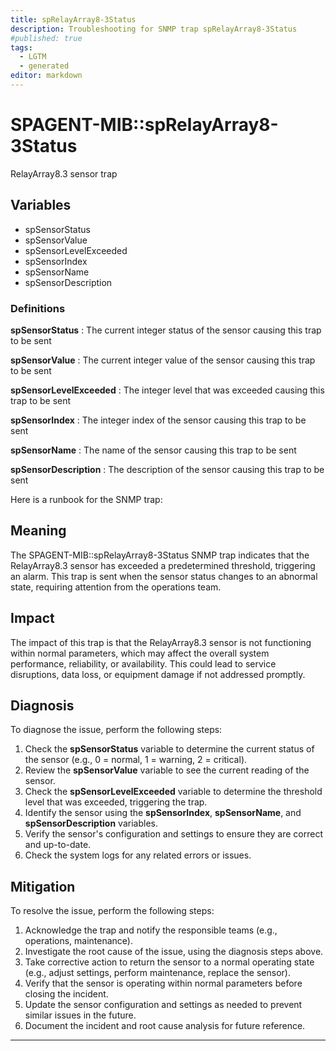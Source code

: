 ```yaml
---
title: spRelayArray8-3Status
description: Troubleshooting for SNMP trap spRelayArray8-3Status
#published: true
tags:
  - LGTM
  - generated
editor: markdown
---
```


# SPAGENT-MIB::spRelayArray8-3Status 

RelayArray8.3 sensor trap 


## Variables


  - spSensorStatus
  - spSensorValue
  - spSensorLevelExceeded
  - spSensorIndex
  - spSensorName
  - spSensorDescription 

### Definitions 


**spSensorStatus** 
: The current integer status of the sensor causing this trap to be sent 

**spSensorValue** 
: The current integer value of the sensor causing this trap to be sent 

**spSensorLevelExceeded** 
: The integer level that was exceeded causing this trap to be sent 

**spSensorIndex** 
: The integer index of the sensor causing this trap to be sent 

**spSensorName** 
: The name of the sensor causing this trap to be sent 

**spSensorDescription** 
: The description of the sensor causing this trap to be sent 


Here is a runbook for the SNMP trap:

## Meaning

The SPAGENT-MIB::spRelayArray8-3Status SNMP trap indicates that the RelayArray8.3 sensor has exceeded a predetermined threshold, triggering an alarm. This trap is sent when the sensor status changes to an abnormal state, requiring attention from the operations team.

## Impact

The impact of this trap is that the RelayArray8.3 sensor is not functioning within normal parameters, which may affect the overall system performance, reliability, or availability. This could lead to service disruptions, data loss, or equipment damage if not addressed promptly.

## Diagnosis

To diagnose the issue, perform the following steps:

1. Check the **spSensorStatus** variable to determine the current status of the sensor (e.g., 0 = normal, 1 = warning, 2 = critical).
2. Review the **spSensorValue** variable to see the current reading of the sensor.
3. Check the **spSensorLevelExceeded** variable to determine the threshold level that was exceeded, triggering the trap.
4. Identify the sensor using the **spSensorIndex**, **spSensorName**, and **spSensorDescription** variables.
5. Verify the sensor's configuration and settings to ensure they are correct and up-to-date.
6. Check the system logs for any related errors or issues.

## Mitigation

To resolve the issue, perform the following steps:

1. Acknowledge the trap and notify the responsible teams (e.g., operations, maintenance).
2. Investigate the root cause of the issue, using the diagnosis steps above.
3. Take corrective action to return the sensor to a normal operating state (e.g., adjust settings, perform maintenance, replace the sensor).
4. Verify that the sensor is operating within normal parameters before closing the incident.
5. Update the sensor configuration and settings as needed to prevent similar issues in the future.
6. Document the incident and root cause analysis for future reference.
---




